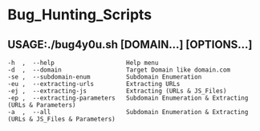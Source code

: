 # Bug_Hunting_Scripts


## USAGE:./bug4y0u.sh [DOMAIN...] [OPTIONS...]
	-h  ,  --help                    Help menu
	-d  ,  --domain                  Target Domain like domain.com
	-se ,  --subdomain-enum          Subdomain Enumeration
	-eu ,  --extracting-urls         Extracting URLs
	-ej ,  --extracting-js           Extracting (URLs & JS_Files)
	-ep ,  --extracting-parameters   Subdomain Enumeration & Extracting (URLs & Parameters)
	-a  ,  --all                     Subdomain Enumeration & Extracting (URLs & JS_Files & Parameters)
